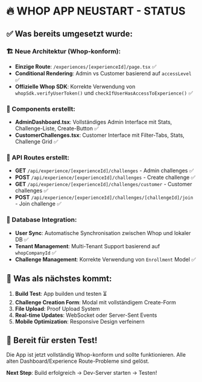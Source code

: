 # 🔥 WHOP APP NEUSTART - STATUS

## ✅ Was bereits umgesetzt wurde:

### 🏗️ Neue Architektur (Whop-konform):
- **Einzige Route**: `/experiences/[experienceId]/page.tsx` ✅
- **Conditional Rendering**: Admin vs Customer basierend auf `accessLevel` ✅
- **Offizielle Whop SDK**: Korrekte Verwendung von `whopSdk.verifyUserToken()` und `checkIfUserHasAccessToExperience()` ✅

### 🎨 Components erstellt:
- **AdminDashboard.tsx**: Vollständiges Admin Interface mit Stats, Challenge-Liste, Create-Button ✅
- **CustomerChallenges.tsx**: Customer Interface mit Filter-Tabs, Stats, Challenge Grid ✅

### 📡 API Routes erstellt:
- **GET** `/api/experience/[experienceId]/challenges` - Admin challenges ✅
- **POST** `/api/experience/[experienceId]/challenges` - Create challenge ✅
- **GET** `/api/experience/[experienceId]/challenges/customer` - Customer challenges ✅
- **POST** `/api/experience/[experienceId]/challenges/[challengeId]/join` - Join challenge ✅

### 🔗 Database Integration:
- **User Sync**: Automatische Synchronisation zwischen Whop und lokaler DB ✅
- **Tenant Management**: Multi-Tenant Support basierend auf `whopCompanyId` ✅
- **Challenge Management**: Korrekte Verwendung von `Enrollment` Model ✅

## 🎯 Was als nächstes kommt:

1. **Build Test**: App builden und testen ⏳
2. **Challenge Creation Form**: Modal mit vollständigem Create-Form
3. **File Upload**: Proof Upload System
4. **Real-time Updates**: WebSocket oder Server-Sent Events
5. **Mobile Optimization**: Responsive Design verfeinern

## 🚀 Bereit für ersten Test!

Die App ist jetzt vollständig Whop-konform und sollte funktionieren. Alle alten Dashboard/Experience Route-Probleme sind gelöst.

**Next Step**: Build erfolgreich → Dev-Server starten → Testen!
